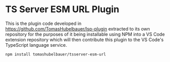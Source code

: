 # TS Server ESM URL Plugin

This is the plugin code developed in https://github.com/TomasHubelbauer/lsp-plugin extracted to its own
repository for the purposes of it being installable using NPM into a VS Code extension repository which
will then contribute this plugin to the VS Code's TypeScript language service.

```sh
npm install tomashubelbauer/tsserver-esm-url
```
